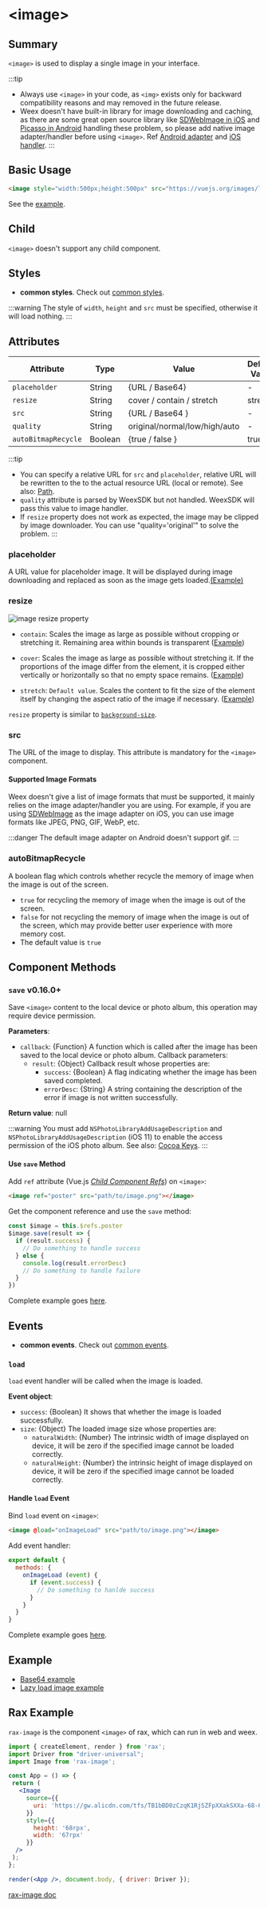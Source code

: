 # &lt;image&gt;

## Summary

`<image>` is used to display a single image in your interface.

:::tip
* Always use `<image>` in your code, as `<img>` exists only for backward compatibility reasons and may removed in the future release.
* Weex doesn't have built-in library for image downloading and caching, as there are some great open source library like  [SDWebImage in iOS](https://github.com/rs/SDWebImage) and [Picasso in Android](https://github.com/square/picasso) handling these problem, so please add native image adapter/handler before using `<image>`. Ref [Android adapter](../api/android-apis.html) and [iOS handler](../api/ios-apis.html).
:::

## Basic Usage
```html
<image style="width:500px;height:500px" src="https://vuejs.org/images/logo.png"></image>
```

See the [example](http://dotwe.org/vue/00f4b68b3a86360df1f38728fd0b4a1f).

## Child
`<image>` doesn't support any child component.

## Styles

* **common styles**. Check out [common styles](../styles/common-styles.html).

:::warning
The style of `width`, `height` and `src` must be specified, otherwise it will load nothing.
:::

## Attributes

| Attribute           | Type   | Value                      | Default Value |
| ------------------- | ------ | -------------------------- | ------------- |
| `placeholder`       | String | {URL / Base64}             | -             |
| `resize`            | String | cover / contain / stretch  | stretch       |
| `src`               | String | {URL / Base64 }            | -             |
| `quality`           | String | original/normal/low/high/auto | - |
| `autoBitmapRecycle` <Badge text="Android" type="warning"/> | Boolean| {true / false }            | true          |

:::tip
* You can specify a relative URL for `src` and `placeholder`, relative URL will be rewritten to the to the actual resource URL (local or remote). See also: [Path](../../guide/advanced/asset-path.html).
* `quality` attribute is parsed by WeexSDK but not handled. WeexSDK will pass this value to image handler.
* If `resize` property does not work as expected, the image may be clipped by image downloader. You can use "quality='original'" to solve the problem.
:::

### placeholder

A URL value for placeholder image. It will be displayed during image downloading and replaced as soon as the image gets loaded.[(Example)](http://dotwe.org/vue/712ef102fc5e073b6c7e3b701545681c)

### resize

![image resize property](../images/image-resize-property.png)

- `contain`: Scales the image as large as possible without cropping or stretching it. Remaining area within bounds is transparent ([Example](http://dotwe.org/vue/89be94dcd1fec73b77246ec46c678914))


- `cover`: Scales the image as large as possible without stretching it. If the proportions of the image differ from the element, it is cropped either vertically or horizontally so that no empty space remains.  ([Example](http://dotwe.org/vue/f38e311d2e6b2af87f0a65a8f37d9490))

-  `stretch`: `Default value`. Scales the content to fit the size of the element itself by changing the aspect ratio of the image if necessary. ([Example](http://dotwe.org/vue/f38e311d2e6b2af87f0a65a8f37d9490))

`resize` property is similar to [`background-size`](https://developer.mozilla.org/en-US/docs/Web/CSS/background-size).

### src

The URL of the image to display. This attribute is mandatory for the `<image>` component.

#### Supported Image Formats

Weex doesn't give a list of image formats that must be supported, it mainly relies on the image adapter/handler you are using. For example, if you are using [SDWebImage](https://github.com/rs/SDWebImage#supported-image-formats) as the image adapter on iOS, you can use image formats like JPEG, PNG, GIF, WebP, etc.

:::danger
The default image adapter on Android doesn't support gif.
:::

### autoBitmapRecycle
A boolean flag which controls whether recycle the memory of image when the image is out of the screen.

* `true` for recycling the memory of image when the image is out of the screen. 
* `false` for not recycling the memory of image when the image is out of the screen, which may provide better user experience with more memory cost.
* The default value is `true`

## Component Methods

### `save` <span class="api-version">v0.16.0+</span>

Save `<image>` content to the local device or photo album, this operation may require device permission.

**Parameters**:

* `callback`: {Function}  A function which is called after the image has been saved to the local device or photo album. Callback parameters:
  * `result`: {Object} Callback result whose properties are:
    * `success`: {Boolean}  A flag indicating whether the image has been saved completed.
    * `errorDesc`: {String} A string containing the description of the error if image is not written successfully.

**Return value**: null

:::warning
You must add `NSPhotoLibraryAddUsageDescription` and `NSPhotoLibraryAddUsageDescription` (iOS 11) to enable the access permission of the iOS photo album. See also: [Cocoa Keys](https://developer.apple.com/library/content/documentation/General/Reference/InfoPlistKeyReference/Articles/CocoaKeys.html).
:::

#### Use `save` Method

Add `ref` attribute (Vue.js *[Child Component Refs](https://vuejs.org/v2/guide/components.html#Child-Component-Refs)*) on `<image>`:

```html
<image ref="poster" src="path/to/image.png"></image>
```

Get the component reference and use the `save` method:

```js
const $image = this.$refs.poster
$image.save(result => {
  if (result.success) {
    // Do something to handle success
  } else {
    console.log(result.errorDesc)
    // Do something to handle failure
  }
})
```

Complete example goes [here](http://dotwe.org/vue/fadcd44a7031943ff0feaaf1895df414).

## Events

* **common events**. Check out [common events](../events/common-events.html).

### `load`

`load` event handler will be called when the image is loaded.

**Event object**:

- `success`: {Boolean} It shows that whether the image is loaded successfully.
- `size`: {Object} The loaded image size whose properties are:
  - `naturalWidth`: {Number} The intrinsic width of image displayed on device,  it will be zero if the specified image cannot be loaded correctly.
  - `naturalHeight`: {Number} the intrinsic height of image displayed on device, it will be zero if the specified image cannot be loaded correctly.

#### Handle `load` Event

Bind `load` event on `<image>`:

```html
<image @load="onImageLoad" src="path/to/image.png"></image>
```

Add event handler:

```js
export default {
  methods: {
    onImageLoad (event) {
      if (event.success) {
        // Do something to hanlde success
      }
    }
  }
}
```

Complete example goes [here](http://dotwe.org/vue/94de9307517240dec066d2ea57fe54a0).

## Example
* [Base64 example](http://dotwe.org/vue/ba477790c85ea12bbf7ad3a5f0885b5c)
* [Lazy load image example](http://dotwe.org/vue/b0b146e4e6fa4890f800e18cb950f803)

## Rax Example

`rax-image` is the component `<image>` of rax, which can run in web and weex.

```jsx
import { createElement, render } from 'rax';
import Driver from "driver-universal";
import Image from 'rax-image';

const App = () => {
 return (
   <Image
     source={{
       uri: 'https://gw.alicdn.com/tfs/TB1bBD0zCzqK1RjSZFpXXakSXXa-68-67.png',
     }}
     style={{
       height: '68rpx',
       width: '67rpx'
     }}
  />
 );
};

render(<App />, document.body, { driver: Driver });
```

[rax-image doc](https://rax.js.org/docs/components/image)

